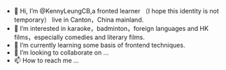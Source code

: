 - 👋 Hi, I’m @KennyLeungCB,a fronted learner （I hope this identity is not temporary） live in Canton，China mainland.
- 👀 I’m interested in karaoke，badminton，foreign languages and HK films，especially comedies and literary films.
- 🌱 I’m currently learning some basis of frontend techniques.
- 💞️ I’m looking to collaborate on ...
- 📫 How to reach me ...

<!---
KennyLeungCB/KennyLeungCB is a ✨ special ✨ repository because its `README.md` (this file) appears on your GitHub profile.
You can click the Preview link to take a look at your changes.
--->
